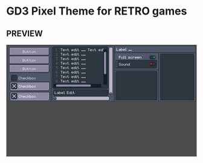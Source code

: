 # GD3 Pixel Theme for RETRO games

## PREVIEW

![Alt text](Screenshots/Godot_v3.1.1-stable_win64_2019-08-05_19-11-34.png?raw=true "PREVIEW")
